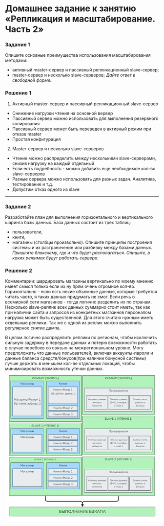# Домашнее задание к занятию «Репликация и масштабирование. Часть 2»
### Задание 1
Опишите основные преимущества использования масштабирования методами:
- активный master-сервер и пассивный репликационный slave-сервер; 
- master-сервер и несколько slave-серверов;
*Дайте ответ в свободной форме.*
### Решение 1
1. Активный master-сервер и пассивный репликационный slave-сервер
- Снижение нагрузки чтения на основной вервер
- Пассивный сервер можно использовать для выполнения резервного копирования
- Пассивный сервер может быть переведен в активный режим при отказе master
- Простая конфигурация
2. Master-сервер и несколько slave-серверов
- Чтение можно распределить между несколькими slave-серверами, снизив нагрузку на каждый отдельный
- Если есть подребность - можно добавить еще необходимое кол-во slave-серверов
- Разные сервера можно использовать для разных задач. Аналитика, тестирование и т.д.
- Допустим отказ одного из slave
---

### Задание 2
Разработайте план для выполнения горизонтального и вертикального шаринга базы данных. База данных состоит из трёх таблиц: 
- пользователи, 
- книги, 
- магазины (столбцы произвольно). 
Опишите принципы построения системы и их разграничение или разбивку между базами данных.
*Пришлите блоксхему, где и что будет располагаться. Опишите, в каких режимах будут работать сервера.* 
### Решение 2
Комментарии: шардировать магазины вертикально по моему мнению имеет смысл только если их ну прям очень огромное кол-во. Горизонтально - если есть некие объемные данные, которые требуется читать часто, я таких данных придумать не смог. Если речь о всемирной сети магазинов - тогда логично разделить их по странам.
Несколько slave-реплик всех данных суммарно стоит иметь, так как при наличии сайта и запросов из конкретных магазинов персоналом нагрузка может быть существенной. Для этого считаю нужным иметь отдельные реплики. Так же с одной из реплик можно выполнять регулярное снятие дампа.

В целом логично распределить реплики по регионам, чтобы исключить сильную задержку в передаче данных и потерю возможности работать в случае перебоев со связью на межрегиональном уровне.
Могу предположить что данные польователей, включая аккаунты-пароли и данные баланса средств/бонусов(при наличии бонусной системы) лучше держать в меньшем кол-ве отдельных локаций, чтобы минимизировать возможность утечки данных.
![scheme](./media/Снимок%20экрана%202024-11-30%20210858.jpg)
